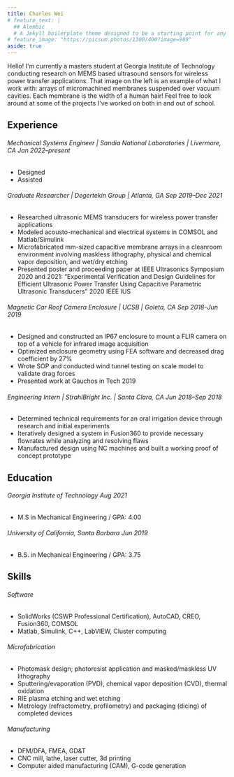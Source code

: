 ```yaml
---
title: Charles Wei
# feature_text: |
  ## Alembic
  # A Jekyll boilerplate theme designed to be a starting point for any Jekyll website
# feature_image: "https://picsum.photos/1300/400?image=989"
aside: true
---
```


Hello! I'm currently a masters student at Georgia Institute of Technology conducting research on MEMS based ultrasound sensors for wireless power transfer applications. That image on the left is an example of what I work with: arrays of micromachined membranes suspended over vacuum cavities. Each membrane is the width of a human hair! Feel free to look around at some of the projects I've worked on both in and out of school. 

## Experience

###### Mechanical Systems Engineer | Sandia National Laboratories | Livermore, CA Jan 2022–present

* Designed
* Assisted

###### Graduate Researcher | Degertekin Group | Atlanta, GA Sep 2019–Dec 2021

* Researched ultrasonic MEMS transducers for wireless power transfer applications
* Modeled acousto-mechanical and electrical systems in COMSOL and Matlab/Simulink
* Microfabricated mm-sized capacitive membrane arrays in a cleanroom environment involving maskless lithography, physical and chemical vapor deposition, and wet/dry etching
* Presented poster and proceeding paper at IEEE Ultrasonics Symposium 2020 and 2021: “Experimental Verification and Design Guidelines for Efficient Ultrasonic Power Transfer Using Capacitive Parametric Ultrasonic Transducers” 2020 IEEE IUS

###### Magnetic Car Roof Camera Enclosure | UCSB | Goleta, CA Sep 2018–Jun 2019

* Designed and constructed an IP67 enclosure to mount a FLIR camera on top of a vehicle for infrared image acquisition
* Optimized enclosure geometry using FEA software and decreased drag coefficient by 27%
* Wrote SOP and conducted wind tunnel testing on scale model to validate drag forces
* Presented work at Gauchos in Tech 2019

###### Engineering Intern | StrahlBright Inc. | Santa Clara, CA Jun 2018–Sep 2018

* Determined technical requirements for an oral irrigation device through research and initial experiments
* Iteratively designed a system in Fusion360 to provide necessary flowrates while analyzing and resolving flaws
* Manufactured design using NC machines and built a working proof of concept prototype

## Education

###### Georgia Institute of Technology Aug 2021

* M.S in Mechanical Engineering / GPA: 4.00

###### University of California, Santa Barbara Jun 2019

* B.S. in Mechanical Engineering / GPA: 3.75

## Skills

###### Software

* SolidWorks (CSWP Professional Certification), AutoCAD, CREO, Fusion360, COMSOL
* Matlab, Simulink, C++, LabVIEW, Cluster computing

###### Microfabrication

* Photomask design; photoresist application and masked/maskless UV lithography
* Sputtering/evaporation (PVD), chemical vapor deposition (CVD), thermal oxidation
* RIE plasma etching and wet etching
* Metrology (refractometry, profilometry) and packaging (dicing) of completed devices

###### Manufacturing

* DFM/DFA, FMEA, GD&T
* CNC mill, lathe, laser cutter, 3d printing
* Computer aided manufacturing (CAM), G-code generation


